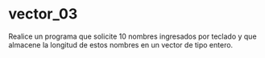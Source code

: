 # vector_03
 Realice un programa que solicite 10 nombres ingresados por teclado y que     almacene la longitud de estos nombres en un vector de tipo entero.
